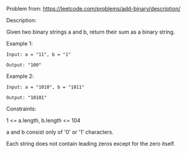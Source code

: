 Problem from: https://leetcode.com/problems/add-binary/description/

Description:

Given two binary strings a and b, return their sum as a binary string.


Example 1:

    Input: a = "11", b = "1"

    Output: "100"

Example 2:

    Input: a = "1010", b = "1011"

    Output: "10101"
 

Constraints:

1 <= a.length, b.length <= 104

a and b consist only of '0' or '1' characters.

Each string does not contain leading zeros except for the zero itself.